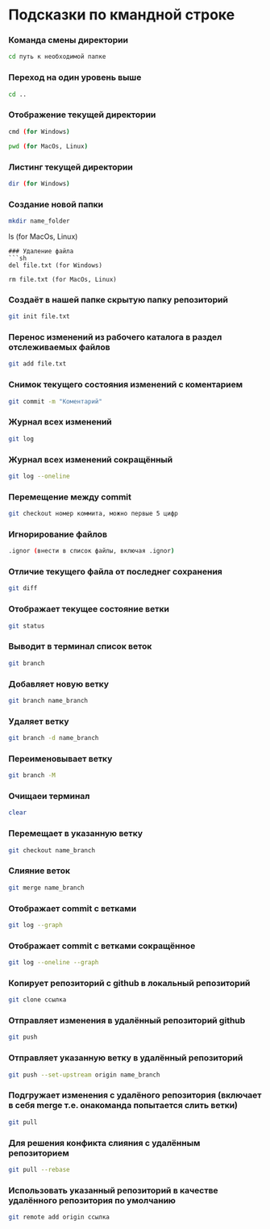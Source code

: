 # Подсказки по кмандной строке

### Команда смены директории
```sh
cd путь к необходимой папке
```
### Переход на один уровень выше
```sh
cd ..
```
### Отображение текущей директории
```sh
cmd (for Windows)

pwd (for MacOs, Linux)
```
### Листинг текущей директории
```sh
dir (for Windows)
```
### Создание новой папки
```sh
mkdir name_folder
```
ls (for MacOs, Linux)
```
### Удаление файла
```sh
del file.txt (for Windows)

rm file.txt (for MacOs, Linux)
```
### Создаёт в нашей папке скрытую папку репозиторий
```sh
git init file.txt
```
### Перенос изменений из рабочего каталога в раздел отслеживаемых файлов
```sh
git add file.txt
```
### Снимок текущего состояния изменений с коментарием
```sh
git commit -m "Коментарий"
```
### Журнал всех изменений
```sh
git log
```
### Журнал всех изменений сокращённый
```sh
git log --oneline
```
### Перемещение между commit
```sh
git checkout номер коммита, можно первые 5 цифр
```
### Игнорирование файлов
```sh
.ignor (внести в список файлы, включая .ignor)
```
### Отличие текущего файла от последнег сохранения
```sh
git diff
```
### Отображает текущее состояние ветки
```sh
git status
```
### Выводит в терминал список веток
```sh
git branch
```
### Добавляет новую ветку
```sh
git branch name_branch
```
### Удаляет ветку
```sh
git branch -d name_branch
```
### Переименовывает ветку
```sh
git branch -M
```
### Очищаеи терминал
```sh
clear
```
### Перемещает в указанную ветку
```sh
git checkout name_branch
```
### Слияние веток
```sh
git merge name_branch
```
### Отображает commit с ветками
```sh
git log --graph
```
### Отображает commit с ветками сокращённое
```sh
git log --oneline --graph 
```
### Копирует репозиторий с github в локальный репозиторий
```sh
git clone ссылка
```
### Отправляет изменения в удалённый репозиторий github
```sh
git push
```
### Отправляет указанную ветку в удалённый репозиторий
```sh
git push --set-upstream origin name_branch
```
### Подгружает изменения с удалёного репозитория (включает в себя merge т.е. онакоманда попытается слить ветки)
```sh
git pull
```
### Для решения конфикта слияния с удалённым репозиторием
```sh
git pull --rebase
```
### Использовать указанный репозиторий в качестве удалённого репозитория по умолчанию
```sh
git remote add origin ссылка
```


